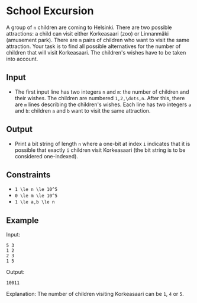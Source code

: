 # School Excursion 

A group of ```n``` children are coming to Helsinki. There are two possible attractions: a child can visit either Korkeasaari (zoo) or Linnanmäki (amusement park).
There are ```m``` pairs of children who want to visit the same attraction. Your task is to find all possible alternatives for the number of children that will visit Korkeasaari. The children's wishes have to be taken into account.
## Input
- The first input line has two integers ```n``` and ```m```: the number of children and their wishes. The children are numbered ```1,2,\dots,n```.
After this, there are ```m``` lines describing the children's wishes. Each line has two integers ```a``` and ```b```: children ```a``` and ```b``` want to visit the same attraction.
## Output
- Print a bit string of length ```n``` where a one-bit at index ```i``` indicates that it is possible that exactly ```i``` children visit Korkeasaari (the bit string is to be considered one-indexed).
## Constraints

- ```1 \le n \le 10^5```
- ```0 \le m \le 10^5```
- ```1 \le a,b \le n```

## Example
Input:
```
5 3
1 2
2 3
1 5
```

Output:
```
10011
```

Explanation: The number of children visiting Korkeasaari can be ```1```, ```4``` or ```5```.
